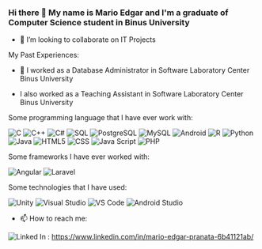 ### Hi there 👋 My name is Mario Edgar and I'm a graduate of Computer Science student in Binus University

<!--
**marioedgarzz/marioedgarzz** is a ✨ _special_ ✨ repository because its `README.md` (this file) appears on your GitHub profile.

Here are some ideas to get you started:

- 🔭 I’m currently working on ...
- 🌱 I’m currently learning ...
- 👯 I’m looking to collaborate on ...
- 🤔 I’m looking for help with ...
- 💬 Ask me about ...
- 📫 How to reach me: ...
- 😄 Pronouns: ...
- ⚡ Fun fact: ...
-->


- 👯 I’m looking to collaborate on IT Projects

My Past Experiences:

- 🔭 I worked as a Database Administrator in Software Laboratory Center Binus University

- I also worked as a Teaching Assistant in Software Laboratory Center Binus University

Some programming language that I have ever work with:

![C](https://img.shields.io/badge/-C-000000?logo=c)
![C++](https://img.shields.io/badge/-C++-000000?logo=c%2b%2b)
![C#](https://img.shields.io/badge/-C%23-000000?logo=c-sharp)
![SQL](https://img.shields.io/badge/-SQL-000000?logo=microsoft-sql-server)
![PostgreSQL](https://img.shields.io/badge/-PostgreSQL-000000?logo=postgreSQL)
![MySQL](https://img.shields.io/badge/-MySQL-000000?logo=MySQL)
![Android](https://img.shields.io/badge/-Android-000000?logo=android)
![R](https://img.shields.io/badge/-R-000000?logo=r)
![Python](https://img.shields.io/badge/-Python-000000?logo=python)
![Java](https://img.shields.io/badge/-Java-000000?logo=Java)
![HTML5](https://img.shields.io/badge/-HTML5-000000?logo=HTML5)
![CSS](https://img.shields.io/badge/-CSS-000000?logo=CSS3)
![Java Script](https://img.shields.io/badge/-JS-000000?logo=JavaScript)
![PHP](https://img.shields.io/badge/-PHP-000000?logo=PHP)

Some frameworks I have ever worked with:

![Angular](https://img.shields.io/badge/-Angular-000000?logo=Angular)
![Laravel](https://img.shields.io/badge/-Laravel-000000?logo=Laravel)

Some technologies that I have used:

![Unity](https://img.shields.io/badge/-Unity-000000?logo=unity)
![Visual Studio](https://img.shields.io/badge/-Visual%20Studio-000000?logo=visual-studio)
![VS Code](https://img.shields.io/badge/-VS%20Code-000000?logo=visual-studio-code)
![Android Studio](https://img.shields.io/badge/-Android%20Studio-000000?logo=android-studio)

- 📫 How to reach me: 

![Linked In](https://img.shields.io/badge/-Linked%20In-blue?logo=LinkedIn) : https://www.linkedin.com/in/mario-edgar-pranata-6b41121ab/

